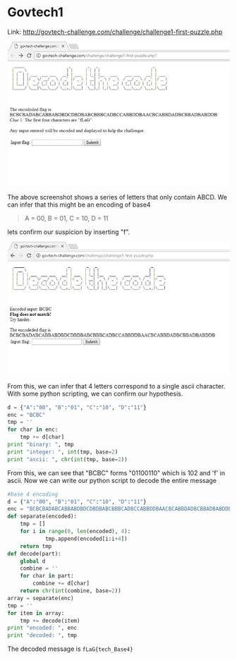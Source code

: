 # Govtech1

Link: http://govtech-challenge.com/challenge/challenge1-first-puzzle.php

![Screenshot1][screenshot1]

The above screenshot shows a series of letters that only contain ABCD.
We can infer that this might be an encoding of base4
> A = 00, B = 01, C = 10, D = 11

lets confirm our suspicion by inserting "f".

![Screenshot2][screenshot2]

From this, we can infer that 4 letters correspond to a single ascii character.
With some python scripting, we can confirm our hypothesis.
```python
d = {"A":"00", "B":"01", "C":"10", "D":"11"}
enc = "BCBC"
tmp = ''
for char in enc:
    tmp += d[char]
print "binary: ", tmp
print "integer: ", int(tmp, base=2)
print "ascii: ", chr(int(tmp, base=2))
```
From this, we can see that "BCBC" forms "01100110" which is 102 and 'f' in ascii.
Now we can write our python script to decode the entire message

```python
#base 4 encoding
d = {"A":"00", "B":"01", "C":"10", "D":"11"}
enc = "BCBCBADABCABBABDBDCDBDBABCBBBCADBCCABBDDBAACBCABBDADBCBBADBABDDB"
def separate(encoded):
    tmp = []
    for i in range(0, len(encoded), 4):
            tmp.append(encoded[i:i+4])
    return tmp
def decode(part):
    global d
    combine = ''
    for char in part:
        combine += d[char]
    return chr(int(combine, base=2))
array = separate(enc)
tmp = ''
for item in array:
    tmp += decode(item)
print "encoded: ", enc
print "decoded: ", tmp
```
The decoded message is `fLaG{tech_Base4}`

[screenshot1]: screenshots/govtech-web1_i.JPG

[screenshot2]: screenshots/govtech-web1_ii.JPG
